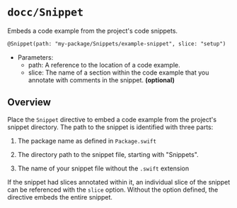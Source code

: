 # ``docc/Snippet``

Embeds a code example from the project's code snippets.

```markdown
@Snippet(path: "my-package/Snippets/example-snippet", slice: "setup")
```

- Parameters:
    - path: A reference to the location of a code example.
    - slice: The name of a section within the code example that you annotate with comments in the snippet. **(optional)**

## Overview

Place the `Snippet` directive to embed a code example from the project's snippet directory. The path to the snippet is identified with three parts:

1. The package name as defined in `Package.swift`

2. The directory path to the snippet file, starting with "Snippets".

3. The name of your snippet file without the `.swift` extension

If the snippet had slices annotated within it, an individual slice of the snippet can be referenced with the `slice` option. Without the option defined, the directive embeds the entire snippet.

<!-- Copyright (c) 2022 Apple Inc and the Swift Project authors. All Rights Reserved. -->
